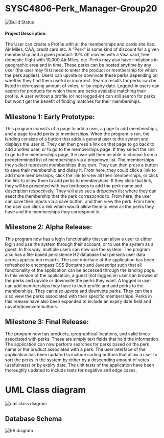 # SYSC4806-Perk_Manager-Group20
![Build Status](https://github.com/H-Jallad/SYSC4806-Perk_Manager-Group20/actions/workflows/maven.yml/badge.svg)

#### Project Description:

The User can create a Profile with all the memberships and cards she has: Air Miles, CAA, credit card etc. A "Perk" is some kind of discount for a given membership and a given product: 10% off movies with a Visa card, free domestic flight with 10,000 Air Miles, etc. Perks may also have limitations in geographic area and in time. These perks can be posted anytime by any user (the user may first need to enter the product or membership for which the perk applies). Users can upvote or downvote these perks depending on whether they find them useful or incorrect. Search results for perks can be listed in decreasing amount of votes, or by expiry date. Logged-in users can search for products for which there are perks available matching their profile. A user without a profile (or not logged-in) can still search for perks, but won't get the benefit of finding matches for their memberships.

## Milestone 1: Early Prototype:

This program consists of a page to add a user, a page to add memberships, and a page to add perks to memberships. When the program is run, the landing consists of a button that adds a general user to the system and displays the user id. They can then press a link on that page to go back to add another user, or to go to the memberships page. If they select the link to go to the memberships page, the user will then be able to choose from a predetermined list of memberships via a dropdown list. The memberships they select represent memberships they own. They can then press a button to save their membership and dislay it. From here, they could click a link to add more memberships, click the link to view all their memberships, or click the link to allow them to add perks to memberships. If they click that link, they will be presented with two textboxes to add the perk name and description respectively, They will also see a dropdown list where they can seect the membership that the perk corresponds to. From here, the user can save their inputs via a save button, and then view the perk. From here, the user can click a link which would allow them to view all the perks they have and the memberships they correspond to.

## Milestone 2: Alpha Release:

This program now has a login functionality that can allow a user to either login and use the system through their account, or to use the system as a guest. In this way, multiple users can now use the system. The program also has a file-based persistence H2 database that persists user data across application restarts. The user interface of the application has been refreshed to encompass CSS Bootstrap and Javascript such that all functionality of the application can be accessed through the landing page. In this version of the application, a guest (not logged in) user can browse all the perks and upvote or downvote the perks they want. A logged in user can add memberships they have to their profile and add perks to the memberships. They can also upvote and downvote perks. They can then also view the perks associated with their specific memberships. Perks in this release have also been expanded to include an expiry date field and upvote/downvote buttons.

## Milestone 3: Final Release:

The program now has products, geographical locations, and valid times associated with perks. These are simply text fields that hold the information. The application can now perform searches for perks based on the perk name or the product associated with a perk. The user interface of the application has been updated to include sorting buttons that allow a user to sort the perks in the system by either by a descending amount of votes (usefulness) or by expiry date. The unit tests of the application have been thoroughly updated to include tests for negative and edge cases.

# UML Class diagram

![uml class diagram](https://user-images.githubusercontent.com/72241380/229987427-f4bb52f8-f561-4648-a22b-3652defc5d15.png)

## Database Schema
![ER diagram](https://user-images.githubusercontent.com/72241380/229987501-1811a1c2-1f69-42c8-b7fc-9e5f7e35fc71.png)

